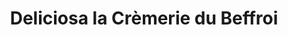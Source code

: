 ---
title: "Deliciosa la Crèmerie du Beffroi"
url: /douai/deliciosa-la-cremerie-du-beffroi/
shop: Käse
---